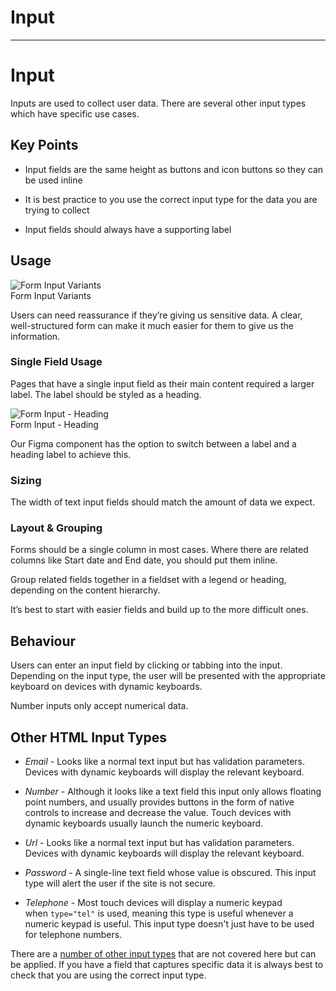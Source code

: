
# Input

---

# Input

Inputs are used to collect user data. There are several other input types which have specific use cases.

## Key Points

- Input fields are the same height as buttons and icon buttons so they can be used inline

- It is best practice to you use the correct input type for the data you are trying to collect

- Input fields should always have a supporting label

## Usage

  
![Form Input Variants](https://studio-assets.supernova.io/design-systems/16150/8bc07e50-15e1-4f38-9f9a-41bfc914e273.png?Expires=1980201600&Policy=eyJTdGF0ZW1lbnQiOlt7IlJlc291cmNlIjoiaHR0cHM6Ly9zdHVkaW8tYXNzZXRzLnN1cGVybm92YS5pby9kZXNpZ24tc3lzdGVtcy8xNjE1MC84YmMwN2U1MC0xNWUxLTRmMzgtOWY5YS00MWJmYzkxNGUyNzMucG5nIiwiQ29uZGl0aW9uIjp7IkRhdGVMZXNzVGhhbiI6eyJBV1M6RXBvY2hUaW1lIjoxOTgwMjAxNjAwfX19XX0_&Signature=HPlir1mqjgF2~5-0yxA4A3f3o6Xu1uMgfGdZdS~3zV0Uo2uOmuSziHi-IxduBPsGcs8hrDDcxUV~DW-JMLqKjwOT2nLhjdGKKpZjxdB0gBJgSEnsPiEz--aXvB3Ow6PhGjc7dwoaXOi69zcEnrpQS34SW46Clj4ktsinePpBaDXeUh6Oe9t08xn6GjmmogoD4x4nDGJfZJqobado5OjMh-rlQQSGx5Z882lzVvLBK0W7fOof8SQvgUDvZVICPSxahbfZIe5Pyj3jkuzemVTkb41SiHeE98dNo1Mh-zavB6m3Zd6tohai8OHjMFsQXUk-Qbnr6uejzsd0cwZRJSTZ4g__&Key-Pair-Id=APKAJGK34LCCAUR7N6LA)  
Form Input Variants  


Users can need reassurance if they’re giving us sensitive data. A clear, well-structured form can make it much easier for them to give us the information.

### Single Field Usage

Pages that have a single input field as their main content required a larger label. The label should be styled as a heading.

  
![Form Input - Heading](https://studio-assets.supernova.io/design-systems/16150/76b80b74-47d6-44b4-81ae-d6004a27a74a.png?Expires=1980201600&Policy=eyJTdGF0ZW1lbnQiOlt7IlJlc291cmNlIjoiaHR0cHM6Ly9zdHVkaW8tYXNzZXRzLnN1cGVybm92YS5pby9kZXNpZ24tc3lzdGVtcy8xNjE1MC83NmI4MGI3NC00N2Q2LTQ0YjQtODFhZS1kNjAwNGEyN2E3NGEucG5nIiwiQ29uZGl0aW9uIjp7IkRhdGVMZXNzVGhhbiI6eyJBV1M6RXBvY2hUaW1lIjoxOTgwMjAxNjAwfX19XX0_&Signature=mS3u4qQh9nx-2nnEwFzNosvEG1DHezom6tgKQ0XOZrUgKHShrfX6n4~INfHa-c3o8F58dNVSQlmk6PRHJdh4TcLn10kKb1Bg0B0KOmqr8efh0vs6Uvgs5mev-tTjwcYctMNndPsOzkwt1d-LkY49-JefKpRWTXgjHoINVyQzfAIrSKJVtGuVtkO9YcHydw7rHM4S-3BtJbwyOx67mDfq3foPKdEDceFTwbQ~SX6y5CQ2xap3-o-~6GmoiPZ5rMy6lgnQwsoeqJ05K9EkkQrkR13VyNEN1Ds~DMzwizgMbzMUd7GJ6WrDO529gl9zA0KNKanbPXbrE3C-3UAvrZ3nnw__&Key-Pair-Id=APKAJGK34LCCAUR7N6LA)  
Form Input - Heading  


Our Figma component has the option to switch between a label and a heading label to achieve this.

### Sizing

The width of text input fields should match the amount of data we expect.

### Layout & Grouping

Forms should be a single column in most cases. Where there are related columns like Start date and End date, you should put them inline.

Group related fields together in a fieldset with a legend or heading, depending on the content hierarchy.

It’s best to start with easier fields and build up to the more difficult ones.

## Behaviour

Users can enter an input field by clicking or tabbing into the input. Depending on the input type, the user will be presented with the appropriate keyboard on devices with dynamic keyboards.

Number inputs only accept numerical data.

## Other HTML Input Types

- *Email -* Looks like a normal text input but has validation parameters. Devices with dynamic keyboards will display the relevant keyboard.

- *Number* - Although it looks like a text field this input only allows floating point numbers, and usually provides buttons in the form of native controls to increase and decrease the value. Touch devices with dynamic keyboards usually launch the numeric keyboard.

- *Url -* Looks like a normal text input but has validation parameters. Devices with dynamic keyboards will display the relevant keyboard.

- *Password* - A single-line text field whose value is obscured. This input type will alert the user if the site is not secure.

- *Telephone* - Most touch devices will display a numeric keypad when `type="tel"` is used, meaning this type is useful whenever a numeric keypad is useful. This input type doesn't just have to be used for telephone numbers.

There are a [number of other input types](https://developer.mozilla.org/en-US/docs/Web/HTML/Element/input#input_types) that are not covered here but can be applied. If you have a field that captures specific data it is always best to check that you are using the correct input type.